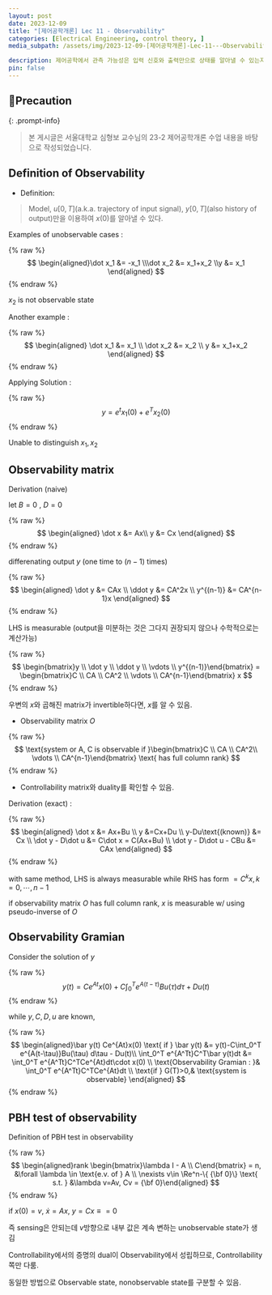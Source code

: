 ```yaml
---
layout: post
date: 2023-12-09
title: "[제어공학개론] Lec 11 - Observability"
categories: [Electrical Engineering, control theory, ]
media_subpath: /assets/img/2023-12-09-[제어공학개론]-Lec-11---Observability.md

description: 제어공학에서 관측 가능성은 입력 신호와 출력만으로 상태를 알아낼 수 있는지를 정의하며, 관측 가능성 행렬과 그람 행렬을 통해 시스템의 관측 가능성을 평가할 수 있다. PBH 테스트는 고유값에 대해 행렬의 랭크를 확인하여 관측 불가능한 상태를 식별하는 방법이다.
pin: false
---
```



## 📢Precaution


{: .prompt-info}


> 본 게시글은 서울대학교 심형보 교수님의 23-2 제어공학개론 수업 내용을 바탕으로 작성되었습니다.


## Definition of Observability

- Definition:

> Model, $u[0,T]$(a.k.a. trajectory of input signal), $y[0,T]$(also history of output)만을 이용하여 $x(0)$를 알아낼 수 있다.


Examples of unobservable cases :


{% raw %}
$$
\begin{aligned}\dot x_1 &= -x_1 \\\dot x_2 &= x_1+x_2 \\y &= x_1
 \end{aligned}
$$
{% endraw %}


$x_2$ is not observable state


Another example : 


{% raw %}
$$
\begin{aligned} 
\dot x_1 &= x_1 \\
\dot x_2 &= x_2 \\
y &= x_1+x_2
\end{aligned}
$$
{% endraw %}


Applying Solution : 


{% raw %}
$$
y = e^t x_1(0) + e^T x_2(0)
$$
{% endraw %}


Unable to distinguish $x_1, x_2$


## Observability matrix


Derivation (naive)


let $B=0$ , $D=0$



{% raw %}
$$
\begin{aligned}
\dot x &= Ax\\
y &= Cx
\end{aligned}
$$
{% endraw %}


differenating output $y$ (one time to $(n-1)$ times)


{% raw %}
$$
\begin{aligned}
\dot y &= CAx \\
\ddot y &= CA^2x \\
y^{(n-1)} &= CA^{n-1}x
\end{aligned}
$$
{% endraw %}


LHS is measurable (output을 미분하는 것은 그다지 권장되지 않으나 수학적으로는 계산가능)


{% raw %}
$$
\begin{bmatrix}y \\ \dot y \\ \ddot y \\ \vdots \\ y^{(n-1)}\end{bmatrix} = \begin{bmatrix}C \\ CA \\ CA^2 \\ \vdots \\ CA^{n-1}\end{bmatrix} x
$$
{% endraw %}


우변의 $x$와 곱해진 matrix가 invertible하다면, $x$를 알 수 있음.

- Observability matrix $O$

{% raw %}
$$
\text{system or A, C is observable if }\begin{bmatrix}C \\ CA \\ CA^2\\ \vdots \\ CA^{n-1}\end{bmatrix} \text{ has full column rank}
$$
{% endraw %}

- Controllability matrix와 duality를 확인할 수 있음.

Derivation (exact) :


{% raw %}
$$
\begin{aligned} 
\dot x &= Ax+Bu \\
y &=Cx+Du \\
y-Du\text{(known)} &= Cx \\
\dot y - D\dot u &= C\dot x = C(Ax+Bu) \\
\dot y - D\dot u - CBu &= CAx
\end{aligned}
$$
{% endraw %}


with same method, LHS is always measurable while RHS has form $=C^{k}x, k=0,\cdots,n-1$


if observability matrix $O$ has full column rank, $x$ is measurable w/ using pseudo-inverse of $O$


## Observability Gramian


Consider the solution of $y$


{% raw %}
$$
y(t) = Ce^{At}x(0) + C\int_0^T e^{A(t-\tau)}Bu(\tau) d\tau + Du(t)
$$
{% endraw %}


while $y, C, D, u$ are known,


{% raw %}
$$
\begin{aligned}\bar y(t) Ce^{At}x(0) \text{ if } \bar y(t) &= y(t)-C\int_0^T e^{A(t-\tau)}Bu(\tau) d\tau - Du(t)\\
\int_0^T e^{A^Tt}C^T\bar y(t)dt &= \int_0^T e^{A^Tt}C^TCe^{At}dt\cdot x(0) \\
\text{Observability Gramian : }& \int_0^T e^{A^Tt}C^TCe^{At}dt \\ 
\text{if } G(T)>0,& \text{system is observable}
\end{aligned}
$$
{% endraw %}


## PBH test of observability


Definition of PBH test in observability


{% raw %}
$$
\begin{aligned}rank \begin{bmatrix}\lambda I - A \\ C\end{bmatrix} = n, &\forall \lambda \in \text{e.v. of } A \\ \nexists v\in \Re^n-\{ {\bf 0}\} \text{ s.t. } &\lambda v=Av, Cv = {\bf 0}\end{aligned}
$$
{% endraw %}


if $x(0) = v$, $\dot x = Ax$, $y=Cx \equiv = 0$


즉 sensing은 안되는데 $v$방향으로 내부 값은 계속 변하는 unobservable state가 생김


Controllability에서의 증명의 dual이 Observability에서 성립하므로, Controllability쪽만 다룸.


동일한 방법으로 Observable state, nonobservable state를 구분할 수 있음.

